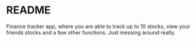 # README

Finance tracker app, where you are able to track up to 10 stocks, view your friends stocks and a few other functions. Just messing around really.
